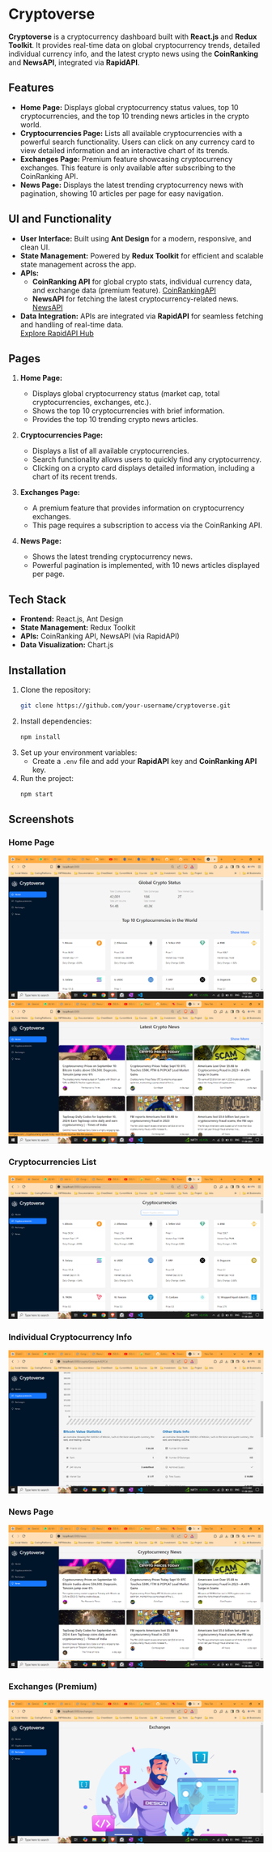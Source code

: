 # Cryptoverse

**Cryptoverse** is a cryptocurrency dashboard built with **React.js** and **Redux Toolkit**. It provides real-time data on global cryptocurrency trends, detailed individual currency info, and the latest crypto news using the **CoinRanking** and **NewsAPI**, integrated via **RapidAPI**.

## Features

- **Home Page:** Displays global cryptocurrency status values, top 10 cryptocurrencies, and the top 10 trending news articles in the crypto world.
- **Cryptocurrencies Page:** Lists all available cryptocurrencies with a powerful search functionality. Users can click on any currency card to view detailed information and an interactive chart of its trends.
- **Exchanges Page:** Premium feature showcasing cryptocurrency exchanges. This feature is only available after subscribing to the CoinRanking API.
- **News Page:** Displays the latest trending cryptocurrency news with pagination, showing 10 articles per page for easy navigation.

## UI and Functionality

- **User Interface:** Built using **Ant Design** for a modern, responsive, and clean UI.
- **State Management:** Powered by **Redux Toolkit** for efficient and scalable state management across the app.
- **APIs:**
  - **CoinRanking API** for global crypto stats, individual currency data, and exchange data (premium feature). [CoinRankingAPI](https://rapidapi.com/Coinranking/api/coinranking1)
  - **NewsAPI** for fetching the latest cryptocurrency-related news. [NewsAPI](https://rapidapi.com/news-api/api/news-api14)
- **Data Integration:** APIs are integrated via **RapidAPI** for seamless fetching and handling of real-time data.  
  [Explore RapidAPI Hub](https://rapidapi.com/hub)

## Pages

1. **Home Page:**
   - Displays global cryptocurrency status (market cap, total cryptocurrencies, exchanges, etc.).
   - Shows the top 10 cryptocurrencies with brief information.
   - Provides the top 10 trending crypto news articles.

2. **Cryptocurrencies Page:**
   - Displays a list of all available cryptocurrencies.
   - Search functionality allows users to quickly find any cryptocurrency.
   - Clicking on a crypto card displays detailed information, including a chart of its recent trends.

3. **Exchanges Page:**
   - A premium feature that provides information on cryptocurrency exchanges.
   - This page requires a subscription to access via the CoinRanking API.

4. **News Page:**
   - Shows the latest trending cryptocurrency news.
   - Powerful pagination is implemented, with 10 news articles displayed per page.

## Tech Stack

- **Frontend:** React.js, Ant Design
- **State Management:** Redux Toolkit
- **APIs:** CoinRanking API, NewsAPI (via RapidAPI)
- **Data Visualization:** Chart.js

## Installation

1. Clone the repository:
   ```bash
   git clone https://github.com/your-username/cryptoverse.git
   ```
2. Install dependencies:
   ```bash
   npm install
   ```
3. Set up your environment variables:
   - Create a `.env` file and add your **RapidAPI** key and **CoinRanking API** key.
4. Run the project:
   ```bash
   npm start
   ```

## Screenshots

### Home Page
![Home Page](https://github.com/uniquesp/cryptoverse/blob/main/screenshots/Home1.png)
![Home Page](https://github.com/uniquesp/cryptoverse/blob/main/screenshots/Home2.png)

### Cryptocurrencies List
![Cryptocurrencies Page](https://github.com/uniquesp/cryptoverse/blob/main/screenshots/Cyptocurrencies.png)

### Individual Cryptocurrency Info
![Individual Data](https://github.com/uniquesp/cryptoverse/blob/main/screenshots/Indiviual%20data.png)

### News Page
![News Page](https://github.com/uniquesp/cryptoverse/blob/main/screenshots/News.png)

### Exchanges (Premium)
![Exchanges Page](https://github.com/uniquesp/cryptoverse/blob/main/screenshots/Exchange.png)

